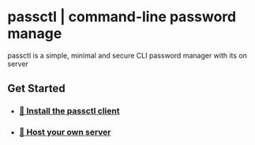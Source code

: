 # passctl | command-line password manage
passctl is a simple, minimal and secure CLI password manager with its on server

## Get Started
- ### [🚀 Install the passctl client](https://github.com/passctl/client)
- ### [🔌 Host your own server](https://github.com/passctl/server)
